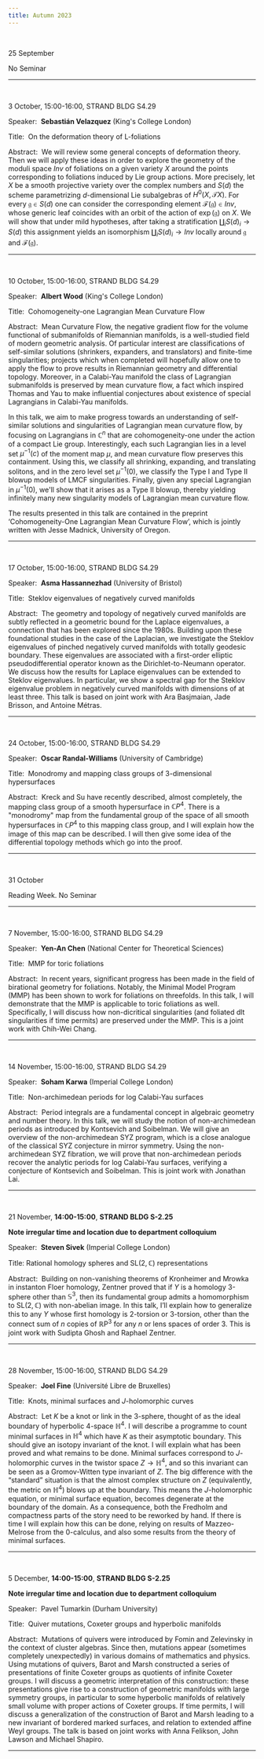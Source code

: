 ```yaml
---
title: Autumn 2023
---
```





<br />

25 September

No Seminar

---------------------------------------------------------
<br />

3 October, 15:00-16:00, STRAND BLDG S4.29

Speaker:&nbsp; **Sebastián Velazquez** (King's College London)

Title:&nbsp;  On the deformation theory of L-foliations

Abstract:&nbsp;  We will review some general concepts of deformation theory. Then we will apply these ideas in order to explore the geometry of the moduli space $Inv$ of foliations on a given variety $X$  around the points corresponding to foliations induced by Lie group actions.  More precisely, let $X$ be a smooth projective variety over the complex numbers and $S(d)$ the scheme parametrizing $d$-dimensional Lie subalgebras of $H^0(X,\mathcal{T} X)$.  For every $\mathfrak{g} \in S(d)$ one can consider the corresponding element $\mathcal{F}(\mathfrak{g})\in Inv$, whose generic leaf coincides with an orbit of the action of $\exp(\mathfrak{g})$ on $X$. We will show that under mild hypotheses, after taking a stratification $\coprod_i S(d)_i\to S(d)$ this assignment yields an isomorphism $\coprod_i S(d)_i\to Inv$ locally around $\mathfrak{g}$ and $\mathcal{F}(\mathfrak{g})$.


-----------------------------------------------------------
<br />

10 October, 15:00-16:00, STRAND BLDG S4.29

Speaker:&nbsp; **Albert Wood** (King's College London)

Title:&nbsp; Cohomogeneity-one Lagrangian Mean Curvature Flow

Abstract:&nbsp; Mean Curvature Flow, the negative gradient flow for the volume functional of submanifolds of Riemannian manifolds, is a well-studied field of modern geometric analysis. Of particular interest are classifications of self-similar solutions (shrinkers, expanders, and translators) and finite-time singularities; projects which when completed will hopefully allow one to apply the flow to prove results in Riemannian geometry and differential topology. Moreover, in a Calabi-Yau manifold the class of Lagrangian submanifolds is preserved by mean curvature flow, a fact which inspired Thomas and Yau to make influential conjectures about existence of special Lagrangians in Calabi-Yau manifolds.

In this talk, we aim to make progress towards an understanding of self-similar solutions and singularities of Lagrangian mean curvature flow, by focusing on Lagrangians in $\mathbb{C}^n$ that are cohomogeneity-one under the action of a compact Lie group. Interestingly, each such Lagrangian lies in a level set $\mu^{-1}(c)$ of the moment map $\mu$, and mean curvature flow preserves this containment.  Using this, we classify all shrinking, expanding, and translating solitons, and in the zero level set $\mu^{-1}(0)$, we classify the Type I and Type II blowup models of LMCF singularities. Finally, given any special Lagrangian in $\mu^{-1}(0)$, we'll show that it arises as a Type II blowup, thereby yielding infinitely many new singularity models of Lagrangian mean curvature flow.

The results presented in this talk are contained in the preprint ‘Cohomogeneity-One Lagrangian Mean Curvature Flow’, which is jointly written with Jesse Madnick, University of Oregon.

-----------------------------------------------------------
<br />

17 October, 15:00-16:00, STRAND BLDG S4.29

Speaker:&nbsp; **Asma Hassannezhad** (University of Bristol)

Title:&nbsp; Steklov eigenvalues of negatively curved manifolds

Abstract:&nbsp; The geometry and topology of negatively curved manifolds are subtly reflected in a geometric bound for the Laplace eigenvalues, a connection that has been explored since the 1980s. Building upon these foundational studies in the case of the Laplacian, we investigate the Steklov eigenvalues of pinched negatively curved manifolds with totally geodesic boundary. These eigenvalues are associated with a first-order elliptic pseudodifferential operator known as the Dirichlet-to-Neumann operator. We discuss how the results for Laplace eigenvalues can be extended to Steklov eigenvalues. In particular, we show a spectral gap for the Steklov eigenvalue problem in negatively curved manifolds with dimensions of at least three.
This talk is based on joint work with Ara Basjmaian, Jade Brisson, and Antoine Métras.

-----------------------------------------------------------
<br />

24 October, 15:00-16:00, STRAND BLDG S4.29

Speaker:&nbsp; **Oscar Randal-Williams** (University of Cambridge)

Title:&nbsp; Monodromy and mapping class groups of 3-dimensional hypersurfaces

Abstract:&nbsp; Kreck and Su have recently described, almost completely, the mapping class group of a smooth hypersurface in $\mathbb{C}P^4$. There is a "monodromy" map from the fundamental group of the space of all smooth hypersurfaces in $\mathbb{C}P^4$ to this mapping class group, and I will explain how the image of this map can be described. I will then give some idea of the differential topology methods which go into the proof.


-----------------------------------------------------------
<br />

31 October

Reading Week. No Seminar


-----------------------------------------------------------
<br />

7 November, 15:00-16:00, STRAND BLDG S4.29

Speaker:&nbsp; **Yen-An Chen** (National Center for Theoretical Sciences)

Title:&nbsp; MMP for toric foliations

Abstract:&nbsp; In recent years, significant progress has been made in the field of birational geometry for foliations. Notably, the Minimal Model Program (MMP) has been shown to work for foliations on threefolds. In this talk, I will demonstrate that the MMP is applicable to toric foliations as well. Specifically, I will discuss how non-dicritical singularities (and foliated dlt singularities if time permits) are preserved under the MMP. This is a joint work with Chih-Wei Chang.

-----------------------------------------------------------
<br />

14 November, 15:00-16:00, STRAND BLDG S4.29

Speaker:&nbsp; **Soham Karwa** (Imperial College London)

Title:&nbsp; Non-archimedean periods for log Calabi-Yau surfaces

Abstract:&nbsp; Period integrals are a fundamental concept in algebraic geometry and number theory. In this talk, we will study the notion of non-archimedean periods as introduced by Kontsevich and Soibelman.  We will give an overview of the non-archimedean SYZ program, which is a close analogue of the classical SYZ conjecture in mirror symmetry. Using the non-archimedean SYZ fibration, we will prove that non-archimedean periods recover the analytic periods for log Calabi-Yau surfaces, verifying a conjecture of Kontsevich and Soibelman. This is joint work with Jonathan Lai.

-----------------------------------------------------------
<br />

21 November, **14:00-15:00**, **STRAND BLDG S-2.25**

**Note irregular time and location due to department colloquium**

Speaker:&nbsp; **Steven Sivek** (Imperial College London)

Title:&nbsp;Rational homology spheres and $\mathrm{SL}(2,\mathbb{C})$ representations

Abstract:&nbsp; Building on non-vanishing theorems of Kronheimer and Mrowka in instanton Floer homology, Zentner proved that if $Y$ is a homology 3-sphere other than $\mathbb{S}^3$, then its fundamental group admits a homomorphism to $\mathrm{SL}(2,\mathbb{C})$ with non-abelian image. In this talk, I’ll explain how to generalize this to any $Y$ whose first homology is 2-torsion or 3-torsion, other than the connect sum of $n$ copies of $\mathbb{R}\mathrm{P}^3$ for any $n$ or lens spaces of order $3$. This is joint work with Sudipta Ghosh and Raphael Zentner.

-----------------------------------------------------------
<br />

28 November, 15:00-16:00, STRAND BLDG S4.29

Speaker:&nbsp; **Joel Fine** (Université Libre de Bruxelles)

Title:&nbsp; Knots, minimal surfaces and $J$-holomorphic curves

Abstract:&nbsp; Let $K$ be a knot or link in the 3-sphere, thought of as the ideal boundary of hyperbolic 4-space $\mathbb{H}^4$. I will describe a programme to count minimal surfaces in $\mathbb{H}^4$ which have $K$ as their asymptotic boundary. This should give an isotopy invariant of the knot. I will explain what has been proved and what remains to be done. Minimal surfaces correspond to $J$-holomorphic curves in the twistor space $Z\to\mathbb{H}^4$, and so this invariant can be seen as a Gromov-Witten type invariant of $Z$. The big difference with the “standard” situation is that the almost complex structure on $Z$ (equivalently, the metric on $\mathbb{H}^4$) blows up at the boundary. This means the $J$-holomorphic equation, or minimal surface equation, becomes degenerate at the boundary of the domain. As a consequence, both the Fredholm and compactness parts of the story need to be reworked by hand. If there is time I will explain how this can be done, relying on results of Mazzeo-Melrose from the 0-calculus, and also some results from the theory of minimal surfaces.


-----------------------------------------------------------
<br />

5 December, **14:00-15:00**, **STRAND BLDG S-2.25**

**Note irregular time and location due to department colloquium**

Speaker:&nbsp; Pavel Tumarkin (Durham University)

Title:&nbsp; Quiver mutations, Coxeter groups and hyperbolic manifolds

Abstract:&nbsp; Mutations of quivers were introduced by Fomin and Zelevinsky in the context of cluster algebras. Since then, mutations appear (sometimes completely unexpectedly) in various domains of mathematics and physics. Using mutations of quivers, Barot and Marsh constructed a series of presentations of finite Coxeter groups as quotients of infinite Coxeter groups. I will discuss a geometric interpretation of this construction: these presentations give rise to a construction of geometric manifolds with large symmetry groups, in particular to some hyperbolic manifolds of relatively small volume with proper actions of Coxeter groups. If time permits, I will discuss a generalization of the construction of Barot and Marsh leading to a new invariant of bordered marked surfaces, and relation to extended affine Weyl groups. The talk is based on joint works with Anna Felikson, John Lawson and Michael Shapiro.

-----------------------------------------------------------
